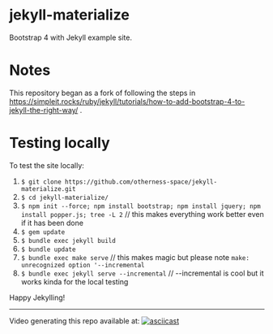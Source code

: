 # jekyll-materialize
Bootstrap 4 with Jekyll example site.

# Notes

This repository began as a fork of following the steps
in
<https://simpleit.rocks/ruby/jekyll/tutorials/how-to-add-bootstrap-4-to-jekyll-the-right-way/> .

# Testing locally

To test the site locally:

1. `$ git clone https://github.com/otherness-space/jekyll-materialize.git`
2. `$ cd jekyll-materialize/`
3. `$ npm init --force; npm install bootstrap; npm install jquery; npm install popper.js; tree -L 2` // this makes everything work better even if it has been done
4. `$ gem update`
5. `$ bundle exec jekyll build`
6. `$ bundle update`
7. `$ bundle exec make serve` // this makes magic but please note `make: unrecognized option '--incremental`
8. `$ bundle exec jekyll serve --incremental` // --incremental is cool but it works kinda for the local testing

Happy Jekylling!

<hr>

Video generating this repo available at: [![asciicast](https://asciinema.org/a/198975.png)](https://asciinema.org/a/198975)
